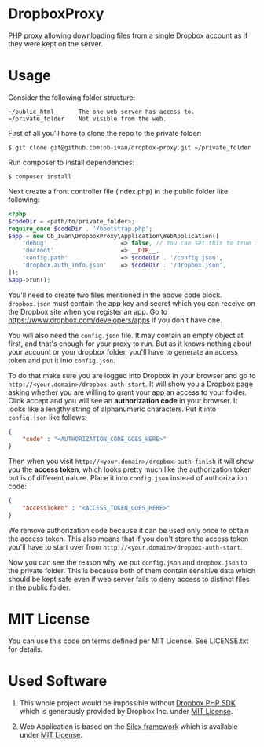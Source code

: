 DropboxProxy
============

PHP proxy allowing downloading files from a single Dropbox account
as if they were kept on the server.

Usage
=====
Consider the following folder structure:

    ~/public_html       The one web server has access to.
    ~/private_folder    Not visible from the web.

First of all you'll have to clone the repo to the private folder:

    $ git clone git@github.com:ob-ivan/dropbox-proxy.git ~/private_folder

Run composer to install dependencies:

    $ composer install

Next create a front controller file (index.php) in the public folder
like following:

```php
<?php
$codeDir = <path/to/private_folder>;
require_once $codeDir . '/bootstrap.php';
$app = new Ob_Ivan\DropboxProxy\Application\WebApplication([
    'debug'                     => false, // You can set this to true in development.
    'docroot'                   => __DIR__,
    'config.path'               => $codeDir . '/config.json',
    'dropbox.auth_info.json'    => $codeDir . '/dropbox.json',
]);
$app->run();
```

You'll need to create two files mentioned in the above code block.
`dropbox.json` must contain the app key and secret which you
can receive on the Dropbox site when you register an app.
Go to https://www.dropbox.com/developers/apps if you don't have one.

You will also need the `config.json` file. It may contain an empty
object at first, and that's enough for your proxy to run.
But as it knows nothing about your account or your dropbox folder,
you'll have to generate an access token and put it into `config.json`.

To do that make sure you are logged into Dropbox in your browser and
go to `http://<your.domain>/dropbox-auth-start`. It will show you
a Dropbox page asking whether you are willing to grant your app an
access to your folder. Click accept and you will see an **authorization
code** in your browser. It looks like a lengthy string of alphanumeric
characters. Put it into `config.json` like follows:

```json
{
    "code" : "<AUTHORIZATION_CODE_GOES_HERE>"
}
```

Then when you visit `http://<your.domain>/dropbox-auth-finish` it will
show you the **access token**, which looks pretty much like the authorization
token but is of different nature. Place it into `config.json` instead of
authorization code:

```json
{
    "accessToken" : "<ACCESS_TOKEN_GOES_HERE>"
}
```

We remove authorization code because it can be used only once to obtain
the access token. This also means that if you don't store the access token
you'll have to start over from `http://<your.domain>/dropbox-auth-start`.

Now you can see the reason why we put `config.json` and `dropbox.json`
to the private folder. This is because both of them contain sensitive data
which should be kept safe even if web server fails to deny access to
distinct files in the public folder.

MIT License
===========
You can use this code on terms defined per MIT License. See LICENSE.txt for details.

Used Software
=============
1. This whole project would be impossible without
[Dropbox PHP SDK](https://www.dropbox.com/developers/core/sdks/php) which is
generously provided by Dropbox Inc. under
[MIT License](https://github.com/dropbox/dropbox-sdk-php/blob/master/License.txt).

2. Web Application is based on the [Silex framework](http://silex.sensiolabs.org/)
which is available under [MIT License](https://github.com/fabpot/Silex/blob/master/LICENSE).

